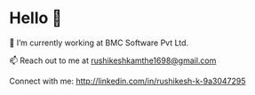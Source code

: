 # Hello 👋
🔭 I’m currently working at BMC Software Pvt Ltd.

📫 Reach out to me at rushikeshkamthe1698@gmail.com

Connect with me:
http://linkedin.com/in/rushikesh-k-9a3047295
